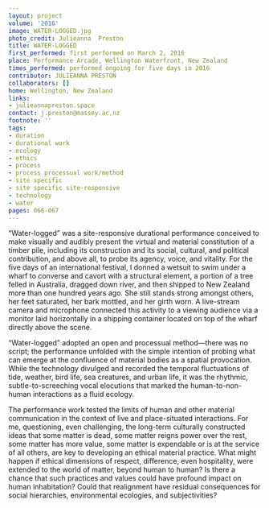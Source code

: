 ```yaml
---
layout: project
volume: '2016'
image: WATER-LOGGED.jpg
photo_credit: Julieanna  Preston
title: WATER-LOGGED
first_performed: first performed on March 2, 2016
place: Performance Arcade, Wellington Waterfront, New Zealand
times_performed: performed ongoing for five days in 2016
contributor: JULIEANNA PRESTON
collaborators: []
home: Wellington, New Zealand
links:
- julieannapreston.space
contact: j.preston@massey.ac.nz
footnote: ''
tags:
- duration
- durational work
- ecology
- ethics
- process
- process processual work/method
- site specific
- site specific site-responsive
- technology
- water
pages: 066-067
---
```


“Water-logged” was a site-responsive durational performance conceived to make visually and audibly present the virtual and material constitution of a timber pile, including its construction and its social, cultural, and political contribution, and above all, to probe its agency, voice, and vitality. For the five days of an international festival, I donned a wetsuit to swim under a wharf to converse and cavort with a structural element, a portion of a tree felled in Australia, dragged down river, and then shipped to New Zealand more than one hundred years ago. She still stands strong amongst others, her feet saturated, her bark mottled, and her girth worn. A live-stream camera and microphone connected this activity to a viewing audience via a monitor laid horizontally in a shipping container located on top of the wharf directly above the scene.

“Water-logged” adopted an open and processual method—there was no script; the performance unfolded with the simple intention of probing what can emerge at the confluence of material bodies as a spatial provocation. While the technology divulged and recorded the temporal fluctuations of tide, weather, bird life, sea creatures, and urban life, it was the rhythmic, subtle-to-screeching vocal elocutions that marked the human-to-non-human interactions as a fluid ecology.

The performance work tested the limits of human and other material communication in the context of live and place-situated interactions. For me, questioning, even challenging, the long-term culturally constructed ideas that some matter is dead, some matter reigns power over the rest, some matter has more value, some matter is expendable or is at the service of all others, are key to developing an ethical material practice. What might happen if ethical dimensions of respect, difference, even hospitality, were extended to the world of matter, beyond human to human? Is there a chance that such practices and values could have profound impact on human inhabitation? Could that realignment have residual consequences for social hierarchies, environmental ecologies, and subjectivities?
